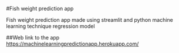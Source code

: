 #Fish weight prediction app

Fish weight prediction app made using streamlit and python machine learning technique regression model 

##Web link to the app 
https://machinelearningpredictionapp.herokuapp.com/





